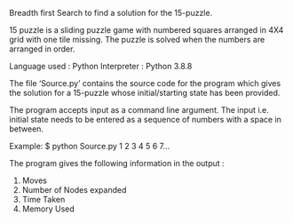 Breadth first Search to find a solution for the 15-puzzle.

15 puzzle is a sliding puzzle game with numbered squares arranged in 4X4 grid with one tile missing.
The puzzle is solved when the numbers are arranged in order.

Language used : Python
Interpreter : Python 3.8.8

The file ‘Source.py’ contains the source code for the program which gives the solution for a 15-puzzle whose initial/starting state has been provided.

The program accepts input as a command line argument.
The input i.e. initial state needs to be entered as a sequence of numbers with a space in between.

Example:
$ python Source.py 1 2 3 4 5 6 7…


The program gives the following information in the output :

1. Moves 
2. Number of Nodes expanded 
3. Time Taken 
4. Memory Used 

